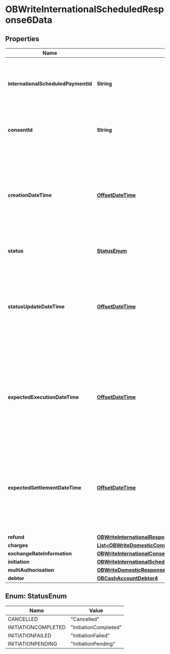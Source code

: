 # OBWriteInternationalScheduledResponse6Data

## Properties
Name | Type | Description | Notes
------------ | ------------- | ------------- | -------------
**internationalScheduledPaymentId** | **String** | OB: Unique identification as assigned by the ASPSP to uniquely identify the international scheduled payment resource. | 
**consentId** | **String** | OB: Unique identification as assigned by the ASPSP to uniquely identify the consent resource. | 
**creationDateTime** | [**OffsetDateTime**](OffsetDateTime.md) | Date and time at which the message was created.All dates in the JSON payloads are represented in ISO 8601 date-time format.  All date-time fields in responses must include the timezone. An example is below: 2017-04-05T10:43:07+00:00 | 
**status** | [**StatusEnum**](#StatusEnum) | Specifies the status of the payment order resource. | 
**statusUpdateDateTime** | [**OffsetDateTime**](OffsetDateTime.md) | Date and time at which the resource status was updated.All dates in the JSON payloads are represented in ISO 8601 date-time format.  All date-time fields in responses must include the timezone. An example is below: 2017-04-05T10:43:07+00:00 | 
**expectedExecutionDateTime** | [**OffsetDateTime**](OffsetDateTime.md) | Expected execution date and time for the payment resource.All dates in the JSON payloads are represented in ISO 8601 date-time format.  All date-time fields in responses must include the timezone. An example is below: 2017-04-05T10:43:07+00:00 |  [optional]
**expectedSettlementDateTime** | [**OffsetDateTime**](OffsetDateTime.md) | Expected settlement date and time for the payment resource.All dates in the JSON payloads are represented in ISO 8601 date-time format.  All date-time fields in responses must include the timezone. An example is below: 2017-04-05T10:43:07+00:00 |  [optional]
**refund** | [**OBWriteInternationalResponse5DataRefund**](OBWriteInternationalResponse5DataRefund.md) |  |  [optional]
**charges** | [**List&lt;OBWriteDomesticConsentResponse5DataCharges&gt;**](OBWriteDomesticConsentResponse5DataCharges.md) |  |  [optional]
**exchangeRateInformation** | [**OBWriteInternationalConsentResponse6DataExchangeRateInformation**](OBWriteInternationalConsentResponse6DataExchangeRateInformation.md) |  |  [optional]
**initiation** | [**OBWriteInternationalScheduled3DataInitiation**](OBWriteInternationalScheduled3DataInitiation.md) |  | 
**multiAuthorisation** | [**OBWriteDomesticResponse5DataMultiAuthorisation**](OBWriteDomesticResponse5DataMultiAuthorisation.md) |  |  [optional]
**debtor** | [**OBCashAccountDebtor4**](OBCashAccountDebtor4.md) |  |  [optional]

<a name="StatusEnum"></a>
## Enum: StatusEnum
Name | Value
---- | -----
CANCELLED | &quot;Cancelled&quot;
INITIATIONCOMPLETED | &quot;InitiationCompleted&quot;
INITIATIONFAILED | &quot;InitiationFailed&quot;
INITIATIONPENDING | &quot;InitiationPending&quot;
